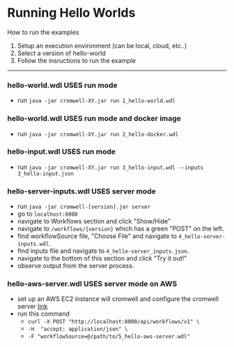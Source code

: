 # Running Hello Worlds

How to run the examples
1. Setup an execution environment (can be local, cloud, etc..)
2. Select a version of hello-world
3. Follow the insructions to run the example

---
### hello-world.wdl USES run mode
- run `java -jar cromwell-XY.jar run 1_hello-world.wdl`

### hello-world.wdl USES run mode and docker image
- run `java -jar cromwell-XY.jar run 2_hello-docker.wdl`

### hello-input.wdl USES run mode
- run `java -jar cromwell-XY.jar run 3_hello-input.wdl --inputs 3_hello-input.json`

### hello-server-inputs.wdl USES server mode
- run `java -jar cromwell-[version].jar server` 
- go to `localhost:8000`
- navigate to Workflows section and click "Show/Hide"
- navigate to `/workflows/{version}` which has a green "POST" on the left.
- find workflowSource file, "Choose File" and navigate to `4_hello-server-inputs.wdl`.
- find inputs file and navigate to `4_hello-server_inputs.json`.
- navigate to the bottom of this section and click "Try it out!"
- observe output from the server process.

### hello-aws-server.wdl USES server mode on AWS
- set up an AWS EC2 instance will cromwell and configure the cromwell server [link](https://docs.opendata.aws/genomics-workflows/orchestration/cromwell/cromwell-examples/) 
- run this command 
    - `curl -X POST "http://localhost:8000/api/workflows/v1" \`  
    - `-H  "accept: application/json" \`
    - `-F "workflowSource=@/path/to/5_hello-aws-server.wdl"`
